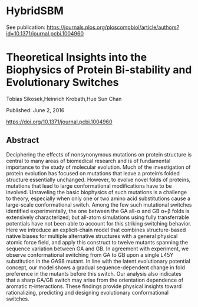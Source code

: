 # HybridSBM

See publication: 
https://journals.plos.org/ploscompbiol/article/authors?id=10.1371/journal.pcbi.1004960

# Theoretical Insights into the Biophysics of Protein Bi-stability and Evolutionary Switches
Tobias Sikosek,Heinrich Krobath,Hue Sun Chan 

Published: June 2, 2016

https://doi.org/10.1371/journal.pcbi.1004960

## Abstract
Deciphering the effects of nonsynonymous mutations on protein structure is central to many areas of biomedical research and is of fundamental importance to the study of molecular evolution. Much of the investigation of protein evolution has focused on mutations that leave a protein’s folded structure essentially unchanged. However, to evolve novel folds of proteins, mutations that lead to large conformational modifications have to be involved. Unraveling the basic biophysics of such mutations is a challenge to theory, especially when only one or two amino acid substitutions cause a large-scale conformational switch. Among the few such mutational switches identified experimentally, the one between the GA all-α and GB α+β folds is extensively characterized; but all-atom simulations using fully transferrable potentials have not been able to account for this striking switching behavior. Here we introduce an explicit-chain model that combines structure-based native biases for multiple alternative structures with a general physical atomic force field, and apply this construct to twelve mutants spanning the sequence variation between GA and GB. In agreement with experiment, we observe conformational switching from GA to GB upon a single L45Y substitution in the GA98 mutant. In line with the latent evolutionary potential concept, our model shows a gradual sequence-dependent change in fold preference in the mutants before this switch. Our analysis also indicates that a sharp GA/GB switch may arise from the orientation dependence of aromatic π-interactions. These findings provide physical insights toward rationalizing, predicting and designing evolutionary conformational switches.



